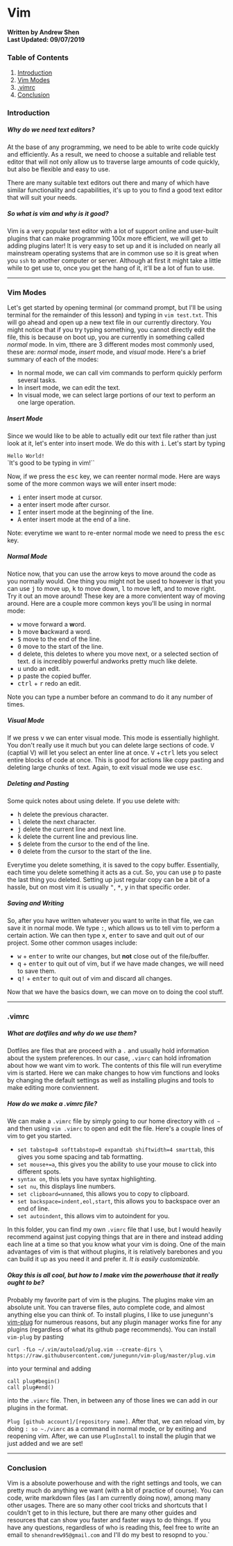 # Vim
**Written by Andrew Shen**  
**Last Updated: 09/07/2019**

### Table of Contents
1. [Introduction](#introduction)
2. [Vim Modes](#vim-modes)
3. [.vimrc](#.vimrc)
4. [Conclusion](#conclusion)

### Introduction
##### Why do we need text editors?
At the base of any programming, we need to be able to write code quickly and efficiently. As a result, we need to choose a suitable and reliable test editor that will not only allow us to traverse large amounts of code quickly, but also be flexible and easy to use.

There are many suitable text editors out there and many of which have similar functionality and capabilities, it's up to you to find a good text editor that will suit your needs.

##### So what is vim and why is it good?
Vim is a very popular text editor with a lot of support online and user-built plugins that can make programming 100x more efficient, we will get to adding plugins later! It is very easy to set up and it is included on nearly all mainstream operating systems that are in common use so it is great when you `ssh` to another computer or server. Although at first it might take a little while to get use to, once you get the hang of it, it'll be a lot of fun to use.

---

### Vim Modes
Let's get started by opening terminal (or command prompt, but I'll be using terminal for the remainder of this lesson) and typing in `vim test.txt`. This will go ahead and open up a new text file in our currently directory. You might notice that if you try typing something, you cannot directly edit the file, this is because on boot up, you are currently in something called *normal* mode. In vim, tthere are 3 different modes most commonly used, these are: *normal* mode, *insert* mode, and *visual* mode. Here's a brief summary of each of the modes:

- In normal mode, we can call vim commands to perform quickly perform several tasks.
- In insert mode, we can edit the text.
- In visual mode, we can select large portions of our text to perform an one large operation.
##### Insert Mode
Since we would like to be able to actually edit our text file rather than just look at it, let's enter into insert mode. We do this with <kbd>i</kbd>. Let's start by typing 

`Hello World!`  
`It's good to be typing in vim!``

 Now, if we press the <kbd>esc</kbd> key, we can reenter normal mode. Here are ways some of the more common ways we will enter insert mode:

- <kbd>i</kbd> enter insert mode at cursor.
- <kbd>a</kbd> enter insert mode after cursor. 
- <kbd>I</kbd> enter insert mode at the beginning of the line.
- <kbd>A</kbd> enter insert mode at the end of a line.

Note: everytime we want to re-enter normal mode we need to press the <kbd>esc</kbd> key.

##### Normal Mode
Notice now, that you can use the arrow keys to move around the code as you normally would. One thing you might not be used to however is that you can use <kbd>j</kbd> to move up, <kbd>k</kbd> to move down, <kbd>l</kbd> to move left, and </kbd> to move right. Try it out an move around! These key are a more convientent way of moving around. Here are a couple more common keys you'll be using in normal mode:

- <kbd>w</kbd> move forward a **w**ord.
- <kbd>b</kbd> move **b**ackward a word.
- <kbd>$</kbd> move to the end of the line.
- <kbd>0</kbd> move to the start of the line.
- <kbd>d</kbd> delete, this deletes to where you move next, or a selected section of text. <kbd>d</kbd> is incredibly powerful andworks pretty much like delete.
- <kbd>u</kbd> undo an edit.
- <kbd>p</kbd> paste the copied buffer.
- <kbd>ctrl</kbd> + <kbd>r</kbd> redo an edit.

Note you can type a number before an command to do it any number of times.

##### Visual Mode
If we press <kbd>v</kbd> we can enter visual mode. This mode is essentially highlight. You don't really use it much but you can delete large sections of code. <kbd>V</kbd> (captial V) will let you select an enter line at once. <kbd>V</kbd> +<kbd>ctrl</kbd> lets you select entire blocks of code at once. This is good for actions like copy pasting and deleting large chunks of text. Again, to exit visual mode we use <kbd>esc</kbd>.

##### Deleting and Pasting
Some quick notes about using delete. If you use delete with:

- <kbd>h</kbd> delete the previous character.
- <kbd>l</kbd> delete the next character.
- <kbd>j</kbd> delete the current line and next line.
- <kbd>k</kbd> delete the current line and previous line.
- <kbd>$</kbd> delete from the cursor to the end of the line.
- <kbd>0</kbd> delete from the cursor to the start of the line.

Everytime you delete something, it is saved to the copy buffer. Essentially, each time you delete something it acts as a cut. So, you can use <kbd>p</kbd> to paste the last thing you deleted. Setting up just regular copy can be a bit of a hassle, but on most vim it is usually <kbd>\"</kbd>, <kbd>\*</kbd>, <kbd>y</kbd> in that specific order.

##### Saving and Writing
So, after you have written whatever you want to write in that file, we can save it in normal mode. We type <kbd>:</kbd>, which allows us to tell vim to perform a certain action. We can then type <kbd>x</kbd>, <kbd>enter</kbd> to save and quit out of our project. Some other common usages include:

- <kbd>w</kbd> + <kbd>enter</kbd> to write our changes, but **not** close out of the file/buffer.
- <kbd>q</kbd> + <kbd>enter</kbd> to quit out of vim, but if we have made changes, we will need to save them.
- <kbd>q!</kbd> + <kbd>enter</kbd> to quit out of vim and discard all changes.

Now that we have the basics down, we can move on to doing the cool stuff.

---

### .vimrc
##### What are dotfiles and why do we use them?
Dotfiles are files that are proceed with a `.` and usually hold information about the system preferences. In our case, `.vimrc` can hold infromation about how we want vim to work. The contents of this file will run everytime vim is started. Here we can make changes to how vim functions and looks by changing the default settings as well as installing plugins and tools to make editing more conviennent.

##### How do we make a .vimrc file?
We can make a `.vimrc` file by simply going to our home directory with `cd ~` and then using `vim .vimrc` to open and edit the file. Here's a couple lines of vim to get you started.

- `set tabstop=8 softtabstop=0 expandtab shiftwidth=4 smarttab`, this gives you some spacing and tab formatting.
- `set mouse+=a`, this gives you the ability to use your mouse to click into different spots.
- `syntax on`, this lets you have syntax highlighting.
- `set nu`, this displays line numbers.
- `set clipboard=unnamed`, this allows you to copy to clipboard.
- `set backspace=indent,eol,start`, this allows you to backspace over an end of line.
- `set autoindent`, this allows vim to autoindent for you.

In this folder, you can find my own `.vimrc` file that I use, but I would heavily recommend against just copying things that are in there and instead adding each line at a time so that you know what your vim is doing. One of the main advantages of vim is that without plugins, it is relatively barebones and you can build it up as you need it and prefer it. *It is easily customizable.*

##### Okay this is all cool, but how to I make vim the powerhouse that it really ought to be?
Probably my favorite part of vim is the plugins. The plugins make vim an absolute unit. You can traverse files, auto complete code, and almost anything else you can think of. To install plugins, I like to use junegunn's [vim-plug](https://github.com/junegunn/vim-plug) for numerous reasons, but any plugin manager works fine for any plugins (regardless of what its github page recommends). You can install `vim-plug` by pasting  

`curl -fLo ~/.vim/autoload/plug.vim --create-dirs \
    https://raw.githubusercontent.com/junegunn/vim-plug/master/plug.vim`  

into your terminal and adding  

`call plug#begin()`  
`call plug#end()`  

into the `.vimrc` file. Then, in between any of those lines we can add in our plugins in the format.  

`Plug [github account]/[repository name]`. After that, we can reload vim, by doing `: so ~./vimrc` as a command in normal mode, or by exiting and reopening vim. After, we can use `PlugInstall` to install the plugin that we just added and we are set!

---

### Conclusion

Vim is a absolute powerhouse and with the right settings and tools, we can pretty much do anything we want (with a bit of practice of course). You can code, write markdown files (as I am currently doing now), among many other usages. There are so many other cool tricks and shortcuts that I couldn't get to in this lecture, but there are many other guides and resources that can show you faster and faster ways to do things. If you have any questions, regardless of who is reading this, feel free to write an email to `shenandrew95@gmail.com` and I'll do my best to resopnd to you.`
